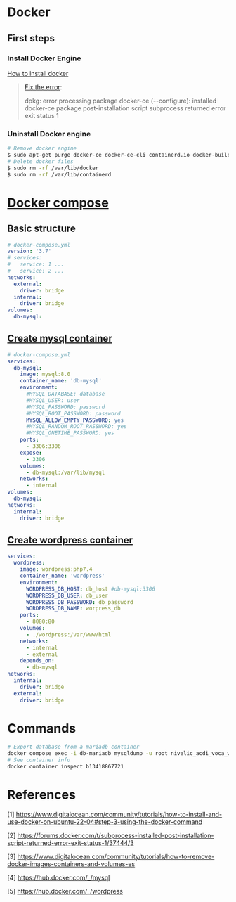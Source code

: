 # Docker
## First steps
### Install Docker Engine
[How to install docker](https://www.digitalocean.com/community/tutorials/how-to-install-and-use-docker-on-ubuntu-22-04#step-3-using-the-docker-command)
> [Fix the error](https://forums.docker.com/t/subprocess-installed-post-installation-script-returned-error-exit-status-1/37444/3): 
> 
> dpkg: error processing package docker-ce (--configure):
 installed docker-ce package post-installation script subprocess returned error exit status 1
### Uninstall Docker engine
```sh
# Remove docker engine
$ sudo apt-get purge docker-ce docker-ce-cli containerd.io docker-buildx-plugin docker-compose-plugin docker-ce-rootless-extras
# Delete docker files
$ sudo rm -rf /var/lib/docker
$ sudo rm -rf /var/lib/containerd
```

# [Docker compose](https://docs.docker.com/compose/compose-file/)

## Basic structure
```yml
# docker-compose.yml
version: '3.7'
# services:
#   service: 1 ...
#   service: 2 ...
networks:
  external:
    driver: bridge
  internal:
    driver: bridge
volumes:
  db-mysql:
```
## [Create mysql container](https://hub.docker.com/_/mysql)
```yml
# docker-compose.yml
services:
  db-mysql:
    image: mysql:8.0
    container_name: 'db-mysql'
    environment:
      #MYSQL_DATABASE: database
      #MYSQL_USER: user
      #MYSQL_PASSWORD: password
      #MYSQL_ROOT_PASSWORD: password
      MYSQL_ALLOW_EMPTY_PASSWORD: yes
      #MYSQL_RANDOM_ROOT_PASSWORD: yes
      #MYSQL_ONETIME_PASSWORD: yes
    ports:
      - 3306:3306
    expose:
      - 3306
    volumes:
      - db-mysql:/var/lib/mysql
    networks:
      - internal
volumes:
  db-mysql:
networks:
  internal:
    driver: bridge
```
## [Create wordpress container](https://hub.docker.com/_/wordpress)
```yml
services:
  wordpress:
    image: wordpress:php7.4
    container_name: 'wordpress'
    environment:
      WORDPRESS_DB_HOST: db_host #db-mysql:3306
      WORDPRESS_DB_USER: db_user
      WORDPRESS_DB_PASSWORD: db_password
      WORDPRESS_DB_NAME: worpress_db
    ports:
      - 8080:80
    volumes:
      - ./wordpress:/var/www/html
    networks:
      - internal
      - external
    depends_on:
      - db-mysql
networks:
  internal:
    driver: bridge
  external:
    driver: bridge
```
# Commands

```sh
# Export database from a mariadb container
docker compose exec -i db-mariadb mysqldump -u root nivelic_acdi_voca_web > acdi.sql
# See container info
docker container inspect b13418867721
```

# References

[1] https://www.digitalocean.com/community/tutorials/how-to-install-and-use-docker-on-ubuntu-22-04#step-3-using-the-docker-command

[2] https://forums.docker.com/t/subprocess-installed-post-installation-script-returned-error-exit-status-1/37444/3

[3] https://www.digitalocean.com/community/tutorials/how-to-remove-docker-images-containers-and-volumes-es

[4] https://hub.docker.com/_/mysql

[5] https://hub.docker.com/_/wordpress